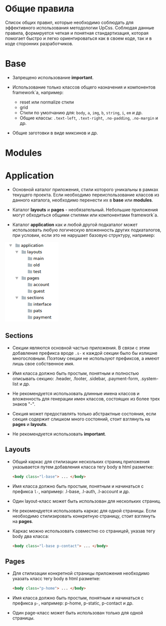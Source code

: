 # Общие правила

Список общих правил, которые необходимо соблюдать для эффективного использования методологии UpCss.
Соблюдая данные правила, формируется четкая и понятная стандартизация, которая помогает
быстро и легко ориентироваться как в своем коде, так и в коде сторонних разработчиков.


# Base

* Запрещено использование **important**.

* Использование только классов общего назначения и компонентов framework`а, например:
    * reset или normalize стили
    * grid
    * Стили по умолчанию для: `body`, `a`, `img`, `b`, `string`, `i`, `em` и др.
    * Общие классы: `.text-left`, `.text-right`,  `.no-padding`, `.no-margin` и др.

* Общие заготовки в виде миксинов и др.


# Modules


# Application

* Основной каталог приложения, стили которого уникальны в рамках текущего проекта.
Если необходимо переиспользование классов из данного каталога, необходимо перенести их
в **base** или  **modules**.

* Каталог **layouts** и **pages** - необязательный. Небольшие приложения могут обходиться
общими стилями или компонентами framework`а.

* Каталог **application** как и любой другой подкаталог может использовать любую
логическую вложенность других подкаталогов, при условии, если это не нарушает базовую
структуру, например:

![Subdirs example](../_images/example_subdirs.png)


## Sections 

* Секции являются основной частью приложения. В связи с этим добавление префикса 
вроде `.s-` к каждой секции было бы излишне многословным. Поэтому секции
не используют префиксов, а имеют лишь свое собственное имя.

* Имя класса должно быть простым, понятным и полностью описывать секцию:
.header, .footer, .sidebar, .payment-form, .system-list и др.

* Не рекомендуется использовать длинные имена классов и вложенность для
генерации имен классов, состоящих из более трех знаков "-".

* Секция может предоставлять только абстрактные состояния, если секция содержит
слишком много состояний, стоит взглянуть на **pages** и **layouts**.

* Не рекомендуется использовать **important**.


## Layouts 

* Общий каркас для стилизации нескольких страниц приложения указывается 
путем добавления класса тегу body в html разметке:
    ```html
    <body class="l-base"> ... </body>
    ```

* Имя класса должно быть простым, понятным и начинаться с префикса `l-`, 
например: .l-base, .l-auth, .l-account и др.

* Один layout-класс может быть использован для нескольких страниц.

* Не рекомендуется использовать каркас для одной страницы. Если необходимо
стилизировать конкретную страницу, стоит взглянуть на **pages**.

* Каркас можно использовать совместно со страницей, указав тегу body два класса:
    ```html
    <body class="l-base p-contact"> ... </body>
    ```

## Pages

* Для стилизации конкретной страницы приложения необходимо указать класс
 тегу body в html разметке:
    ```html
    <body class="p-home"> ... </body>
    ```

* Имя класса должно быть простым, понятным и начинаться с префикса `p-`,
например: p-home, p-static, p-contact и др.

* Один page-класс может быть использован только для одной страницы.